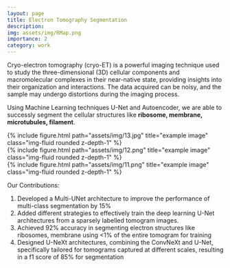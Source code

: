 ```yaml
---
layout: page
title: Electron Tomography Segmentation
description: 
img: assets/img/RMap.png
importance: 2
category: work
---
```


Cryo-electron tomography (cryo-ET) is a powerful imaging technique used to study the three-dimensional (3D) cellular components and macromolecular complexes in their near-native state, providing insights into their organization and interactions. The data acquired can be noisy, and the sample may undergo distortions during the imaging process. 

Using Machine Learning techniques U-Net and Autoencoder, we are able to successly segment the cellular structures like <b>ribosome, membrane, microtubules, filament</b>.

<div class="row">
    <div class="col-sm mt-3 mt-md-0">
        {% include figure.html path="assets/img/13.jpg" title="example image" class="img-fluid rounded z-depth-1" %}
    </div>
    <div class="col-sm mt-3 mt-md-0">
        {% include figure.html path="assets/img/12.png" title="example image" class="img-fluid rounded z-depth-1" %}
    </div>
    <div class="col-sm mt-3 mt-md-0">
        {% include figure.html path="assets/img/11.png" title="example image" class="img-fluid rounded z-depth-1" %}
    </div>
</div>

Our Contributions:
1. Developed a Multi-UNet architecture to improve the performance of multi-class segmentation by 15%
2. Added different strategies to effectively train the deep learning U-Net architectures from a sparsely labelled tomogram images.
3. Achieved 92% accuracy in segmenting electron structures like ribosomes, membrane using <1% of the entire tomogram for training
4. Designed U-NeXt architectures, combining the ConvNeXt and U-Net, specifically tailored for tomograms captured at different scales, resulting in a f1 score of 85% for segmentation



